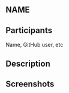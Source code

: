 NAME
----

Participants
------------

Name, GitHub user, etc

Description
-----------

Screenshots
-----------

